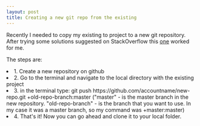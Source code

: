 ```yaml
---
layout: post
title: Creating a new git repo from the existing 
---
```


Recently I needed to copy my existing to project to a new git repository.
After trying some solutions suggested on StackOverflow this [one](https://stackoverflow.com/questions/9527999/how-do-i-create-a-new-github-repo-from-a-branch-in-an-existing-repo) worked for me. 


The steps are:
<li> 1. Create a new repository on github </li>
<li> 2. Go to the terminal and navigate to the local directory with the existing project </li>
<li> 3. in the terminal type: git push https://github.com/accountname/new-repo.git +old-repo-branch:master ("master" - is the master branch in the new repository. "old-repo-branch" - is the branch that you want to use. In my case it was a master branch, so my command was +master:master)</li>
<li> 4. That's it! Now you can go ahead and clone it to your local folder.
